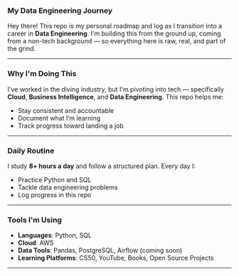 ### My Data Engineering Journey

Hey there! This repo is my personal roadmap and log as I transition into a career in **Data Engineering**. I'm building this from the ground up, coming from a non-tech background — so everything here is raw, real, and part of the grind.

---

### Why I'm Doing This

I've worked in the diving industry, but I'm pivoting into tech — specifically **Cloud**, **Business Intelligence**, and **Data Engineering**. This repo helps me:

- Stay consistent and accountable
- Document what I’m learning
- Track progress toward landing a job

---

### Daily Routine

I study **8+ hours a day** and follow a structured plan. Every day I:

- Practice Python and SQL
- Tackle data engineering problems
- Log progress in this repo

---

### Tools I'm Using

- **Languages**: Python, SQL
- **Cloud**: AWS
- **Data Tools**: Pandas, PostgreSQL, Airflow (coming soon)
- **Learning Platforms**: CS50, YouTube, Books, Open Source Projects

---
